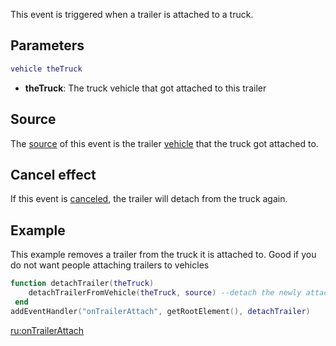 This event is triggered when a trailer is attached to a truck.

Parameters
----------

``` lua
vehicle theTruck
```

-   **theTruck**: The truck vehicle that got attached to this trailer

Source
------

The [source](/event_system#Event_source.md "wikilink") of this event is the trailer [vehicle](/vehicle.md "wikilink") that the truck got attached to.

Cancel effect
-------------

If this event is [canceled](/Event_system#Canceling.md "wikilink"), the trailer will detach from the truck again.

Example
-------

This example removes a trailer from the truck it is attached to. Good if you do not want people attaching trailers to vehicles

``` lua
function detachTrailer(theTruck)
    detachTrailerFromVehicle(theTruck, source) --detach the newly attached trailer
 end
addEventHandler("onTrailerAttach", getRootElement(), detachTrailer)
```

[ru:onTrailerAttach](/ru:onTrailerAttach.md "wikilink")
